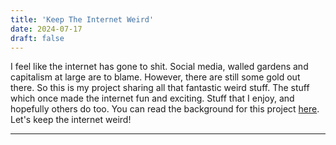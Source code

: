 ```yaml
---
title: 'Keep The Internet Weird'
date: 2024-07-17
draft: false
---
```


I feel like the internet has gone to shit. Social media, walled gardens and capitalism at large are to blame. However, there are still some gold out there. So this is my project sharing all that fantastic weird stuff. The stuff which once made the internet fun and exciting. Stuff that I enjoy, and hopefully others do too. You can read the background for this project [here](/blog/keep-the-internet-weird). Let's keep the internet weird! 

***

